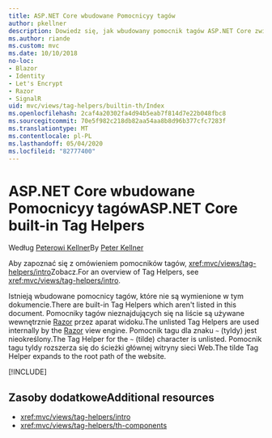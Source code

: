 ```yaml
---
title: ASP.NET Core wbudowane Pomocnicyy tagów
author: pkellner
description: Dowiedz się, jak wbudowany pomocnik tagów ASP.NET Core zwiększa produktywność.
ms.author: riande
ms.custom: mvc
ms.date: 10/10/2018
no-loc:
- Blazor
- Identity
- Let's Encrypt
- Razor
- SignalR
uid: mvc/views/tag-helpers/builtin-th/Index
ms.openlocfilehash: 2caf4a20302fa4d94b5eab7f814d7e22b048fbc8
ms.sourcegitcommit: 70e5f982c218db82aa54aa8b8d96b377cfc7283f
ms.translationtype: MT
ms.contentlocale: pl-PL
ms.lasthandoff: 05/04/2020
ms.locfileid: "82777400"
---
```

# <a name="aspnet-core-built-in-tag-helpers"></a><span data-ttu-id="29deb-103">ASP.NET Core wbudowane Pomocnicyy tagów</span><span class="sxs-lookup"><span data-stu-id="29deb-103">ASP.NET Core built-in Tag Helpers</span></span>

<span data-ttu-id="29deb-104">Według [Peterowi Kellner](https://peterkellner.net)</span><span class="sxs-lookup"><span data-stu-id="29deb-104">By [Peter Kellner](https://peterkellner.net)</span></span>

<span data-ttu-id="29deb-105">Aby zapoznać się z omówieniem pomocników tagów, <xref:mvc/views/tag-helpers/intro>Zobacz.</span><span class="sxs-lookup"><span data-stu-id="29deb-105">For an overview of Tag Helpers, see <xref:mvc/views/tag-helpers/intro>.</span></span>

<span data-ttu-id="29deb-106">Istnieją wbudowane pomocnicy tagów, które nie są wymienione w tym dokumencie.</span><span class="sxs-lookup"><span data-stu-id="29deb-106">There are built-in Tag Helpers which aren't listed in this document.</span></span> <span data-ttu-id="29deb-107">Pomocniky tagów nieznajdujących się na liście są używane wewnętrznie [Razor](xref:mvc/views/razor) przez aparat widoku.</span><span class="sxs-lookup"><span data-stu-id="29deb-107">The unlisted Tag Helpers are used internally by the [Razor](xref:mvc/views/razor) view engine.</span></span> <span data-ttu-id="29deb-108">Pomocnik tagu dla znaku `~` (tyldy) jest nieokreślony.</span><span class="sxs-lookup"><span data-stu-id="29deb-108">The Tag Helper for the `~` (tilde) character is unlisted.</span></span> <span data-ttu-id="29deb-109">Pomocnik tagu tyldy rozszerza się do ścieżki głównej witryny sieci Web.</span><span class="sxs-lookup"><span data-stu-id="29deb-109">The tilde Tag Helper expands to the root path of the website.</span></span>

[!INCLUDE[](~/includes/built-in-TH.md)]

## <a name="additional-resources"></a><span data-ttu-id="29deb-110">Zasoby dodatkowe</span><span class="sxs-lookup"><span data-stu-id="29deb-110">Additional resources</span></span>

* <xref:mvc/views/tag-helpers/intro>
* <xref:mvc/views/tag-helpers/th-components>
